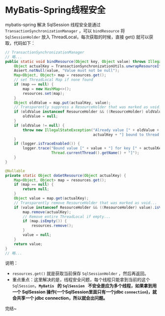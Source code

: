 #  MyBatis-Spring线程安全



mybatis-spring 解决 SqlSession 线程安全是通过 `TransactionSynchronizationManager` ，可以 `bindResource` 将 `SqlSessionHolder` 放入 ThreadLocal，每次获取的时候，直接 get() 就可以获取，代码如下：

```java
// TransactionSynchronizationManager
// 略...
public static void bindResource(Object key, Object value) throws IllegalStateException {
    Object actualKey = TransactionSynchronizationUtils.unwrapResourceIfNecessary(key);
    Assert.notNull(value, "Value must not be null");
    Map<Object, Object> map = resources.get();
    // set ThreadLocal Map if none found
    if (map == null) {
        map = new HashMap<>();
        resources.set(map);
    }
    Object oldValue = map.put(actualKey, value);
    // Transparently suppress a ResourceHolder that was marked as void...
    if (oldValue instanceof ResourceHolder && ((ResourceHolder) oldValue).isVoid()) {
        oldValue = null;
    }
    if (oldValue != null) {
        throw new IllegalStateException("Already value [" + oldValue + "] for key [" +
                                        actualKey + "] bound to thread [" + Thread.currentThread().getName() + "]");
    }
    if (logger.isTraceEnabled()) {
        logger.trace("Bound value [" + value + "] for key [" + actualKey + "] to thread [" +
                     Thread.currentThread().getName() + "]");
    }
}

@Nullable
private static Object doGetResource(Object actualKey) {
    Map<Object, Object> map = resources.get();
    if (map == null) {
        return null;
    }
    Object value = map.get(actualKey);
    // Transparently remove ResourceHolder that was marked as void...
    if (value instanceof ResourceHolder && ((ResourceHolder) value).isVoid()) {
        map.remove(actualKey);
        // Remove entire ThreadLocal if empty...
        if (map.isEmpty()) {
            resources.remove();
        }
        value = null;
    }
    return value;
}
// 略...
```

说明：

- `resources.get()` 就是获取当前保存 `SqlSessionHolder` ，然后再返回。
- 重点重点：这里解决的是，线程安全问题，每个线程只能拿到当前的这个 `SqlSession`，**`MyBatis ` 的 `SqlSession ` 不安全是应为多个线程，如果拿到用一个 SqlSession 操作(一个SqlSession里面只有一个jdbc `connection`)，就会共享一个 jdbc connection，所以就会出问题。**





完结~